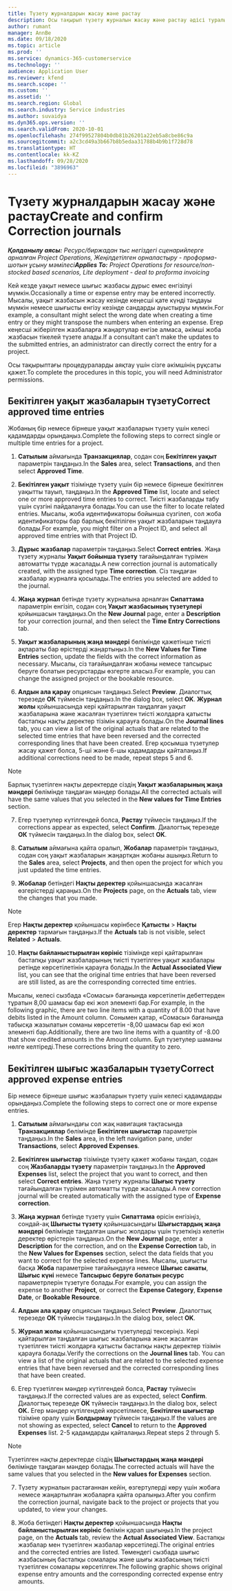 ```yaml
---
title: Түзету журналдарын жасау және растау
description: Осы тақырып түзету журналын жасау және растау әдісі туралы ақпаратты ұсынады.
author: rumant
manager: AnnBe
ms.date: 09/18/2020
ms.topic: article
ms.prod: ''
ms.service: dynamics-365-customerservice
ms.technology: ''
audience: Application User
ms.reviewer: kfend
ms.search.scope: ''
ms.custom: ''
ms.assetid: ''
ms.search.region: Global
ms.search.industry: Service industries
ms.author: suvaidya
ms.dyn365.ops.version: ''
ms.search.validFrom: 2020-10-01
ms.openlocfilehash: 274f99527804b0db81b26201a22eb5a8cbe86c9a
ms.sourcegitcommit: a2c3cd49a3b667b8b5edaa31788b4b9b1f728d78
ms.translationtype: HT
ms.contentlocale: kk-KZ
ms.lasthandoff: 09/28/2020
ms.locfileid: "3896963"
---
```

# <a name="create-and-confirm-correction-journals"></a><span data-ttu-id="ad651-103">Түзету журналдарын жасау және растау</span><span class="sxs-lookup"><span data-stu-id="ad651-103">Create and confirm Correction journals</span></span>

<span data-ttu-id="ad651-104">_**Қолданылу аясы:** Ресурс/биржадан тыс негіздегі сценарийлерге арналған Project Operations, Жеңілдетілген орналастыру - проформа-шотын ұсыну мәмілесі_</span><span class="sxs-lookup"><span data-stu-id="ad651-104">_**Applies To:** Project Operations for resource/non-stocked based scenarios, Lite deployment - deal to proforma invoicing_</span></span>

<span data-ttu-id="ad651-105">Кей кезде уақыт немесе шығыс жазбасы дұрыс емес енгізілуі мүмкін.</span><span class="sxs-lookup"><span data-stu-id="ad651-105">Occasionally a time or expense entry may be entered incorrectly.</span></span> <span data-ttu-id="ad651-106">Мысалы, уақыт жазбасын жасау кезінде кеңесші қате күнді таңдауы мүмкін немесе шығысты енгізу кезінде сандарды ауыстыруы мүмкін.</span><span class="sxs-lookup"><span data-stu-id="ad651-106">For example, a consultant might select the wrong date when creating a time entry or they might transpose the numbers when entering an expense.</span></span> <span data-ttu-id="ad651-107">Егер кеңесші жіберілген жазбаларға жаңартулар енгізе алмаса, әкімші жоба жазбасын тікелей түзете алады.</span><span class="sxs-lookup"><span data-stu-id="ad651-107">If a consultant can’t make the updates to the submitted entries, an administrator can directly correct the entry for a project.</span></span>

<span data-ttu-id="ad651-108">Осы тақырыптағы процедураларды аяқтау үшін сізге әкімшінің рұқсаты қажет.</span><span class="sxs-lookup"><span data-stu-id="ad651-108">To complete the procedures in this topic, you will need Administrator permissions.</span></span>

## <a name="correct-approved-time-entries"></a><span data-ttu-id="ad651-109">Бекітілген уақыт жазбаларын түзету</span><span class="sxs-lookup"><span data-stu-id="ad651-109">Correct approved time entries</span></span>     

<span data-ttu-id="ad651-110">Жобаның бір немесе бірнеше уақыт жазбаларын түзету үшін келесі қадамдарды орындаңыз.</span><span class="sxs-lookup"><span data-stu-id="ad651-110">Complete the following steps to correct single or multiple time entries for a project.</span></span>

1. <span data-ttu-id="ad651-111">**Сатылым** аймағында **Транзакциялар**, содан соң **Бекітілген уақыт** параметрін таңдаңыз.</span><span class="sxs-lookup"><span data-stu-id="ad651-111">In the **Sales** area, select **Transactions**, and then select **Approved Time**.</span></span> 

2. <span data-ttu-id="ad651-112">**Бекітілген уақыт** тізімінде түзету үшін бір немесе бірнеше бекітілген уақытты тауып, таңдаңыз.</span><span class="sxs-lookup"><span data-stu-id="ad651-112">In the **Approved Time** list, locate and select one or more approved time entries to correct.</span></span> <span data-ttu-id="ad651-113">Тиісті жазбаларды табу үшін сүзгіні пайдалануға болады.</span><span class="sxs-lookup"><span data-stu-id="ad651-113">You can use the filter to locate related entries.</span></span> <span data-ttu-id="ad651-114">Мысалы, жоба идентификаторы бойынша сүзгілеп, сол жоба идентификаторы бар барлық бекітіліген уақыт жазбаларын таңдауға болады.</span><span class="sxs-lookup"><span data-stu-id="ad651-114">For example, you might filter on a Project ID, and select all approved time entries with that Project ID.</span></span>

3. <span data-ttu-id="ad651-115">**Дұрыс жазбалар** параметрін таңдаңыз.</span><span class="sxs-lookup"><span data-stu-id="ad651-115">Select **Correct entries**.</span></span> <span data-ttu-id="ad651-116">Жаңа түзету журналы **Уақыт бойынша түзету** тағайындалған түрімен автоматты түрде жасалады.</span><span class="sxs-lookup"><span data-stu-id="ad651-116">A new correction journal is automatically created, with the assigned type **Time correction**.</span></span> <span data-ttu-id="ad651-117">Сіз таңдаған жазбалар журналға қосылады.</span><span class="sxs-lookup"><span data-stu-id="ad651-117">The entries you selected are added to the journal.</span></span> 

4. <span data-ttu-id="ad651-118">**Жаңа журнал** бетінде түзету журналына арналған **Сипаттама** параметрін енгізіп, содан соң **Уақыт жазбасының түзетулері** қойыншасын таңдаңыз.</span><span class="sxs-lookup"><span data-stu-id="ad651-118">On the **New Journal** page, enter a **Description** for your correction journal, and then select the **Time Entry Corrections** tab.</span></span>  

5. <span data-ttu-id="ad651-119">**Уақыт жазбаларының жаңа мәндері** бөлімінде қажетінше тиісті ақпараты бар өрістерді жаңартыңыз.</span><span class="sxs-lookup"><span data-stu-id="ad651-119">In the **New Values for Time Entries** section, update the fields with the correct information as necessary.</span></span> <span data-ttu-id="ad651-120">Мысалы, сіз тағайындалған жобаны немесе тапсырыс беруге болатын ресурстарды өзгерте аласыз.</span><span class="sxs-lookup"><span data-stu-id="ad651-120">For example, you can change the assigned project or the bookable resource.</span></span>

6. <span data-ttu-id="ad651-121">**Алдын ала қарау** опциясын таңдаңыз.</span><span class="sxs-lookup"><span data-stu-id="ad651-121">Select **Preview**.</span></span> <span data-ttu-id="ad651-122">Диалогтық терезеде **ОК** түймесін таңдаңыз.</span><span class="sxs-lookup"><span data-stu-id="ad651-122">In the dialog box, select **OK**.</span></span> <span data-ttu-id="ad651-123">**Журнал жолы** қойыншасында кері қайтарылған таңдалған уақыт жазбаларына және жасалған түзетілген тиісті жолдарға қатысты бастапқы нақты деректер тізімін қарауға болады.</span><span class="sxs-lookup"><span data-stu-id="ad651-123">On the **Journal lines** tab, you can view a list of the original actuals that are related to the selected time entries that have been reversed and the corrected corresponding lines that have been created.</span></span> <span data-ttu-id="ad651-124">Егер қосымша түзетулер жасау қажет болса, 5-ші және 6-шы қадамдарды қайталаңыз.</span><span class="sxs-lookup"><span data-stu-id="ad651-124">If additional corrections need to be made, repeat steps 5 and 6.</span></span> 

> [!NOTE]
> <span data-ttu-id="ad651-125">Барлық түзетілген нақты деректерде сіздің **Уақыт жазбаларының жаңа мәндері** бөлімінде таңдаған мәндер болады.</span><span class="sxs-lookup"><span data-stu-id="ad651-125">All the corrected actuals will have the same values that you selected in the **New values for Time Entries** section.</span></span>

7. <span data-ttu-id="ad651-126">Егер түзетулер күтілгендей болса, **Растау** түймесін таңдаңыз.</span><span class="sxs-lookup"><span data-stu-id="ad651-126">If the corrections appear as expected, select **Confirm**.</span></span> <span data-ttu-id="ad651-127">Диалогтық терезеде **ОК** түймесін таңдаңыз.</span><span class="sxs-lookup"><span data-stu-id="ad651-127">In the dialog box, select **OK**.</span></span>

8. <span data-ttu-id="ad651-128">**Сатылым** аймағына қайта оралып, **Жобалар** параметрін таңдаңыз, содан соң уақыт жазбаларын жаңартқан жобаны ашыңыз.</span><span class="sxs-lookup"><span data-stu-id="ad651-128">Return to the **Sales** area, select **Projects**, and then open the project for which you just updated the time entries.</span></span> 

9. <span data-ttu-id="ad651-129">**Жобалар** бетіндегі **Нақты деректер** қойыншасында жасалған өзгерістерді қараңыз.</span><span class="sxs-lookup"><span data-stu-id="ad651-129">On the **Projects** page, on the **Actuals** tab, view the changes that you made.</span></span> 

> [!NOTE]
> <span data-ttu-id="ad651-130">Егер **Нақты деректер** қойыншасы көрінбесе **Қатысты** > **Нақты деректер** тармағын таңдаңыз.</span><span class="sxs-lookup"><span data-stu-id="ad651-130">If the **Actuals** tab is not visible, select **Related** > **Actuals**.</span></span>  

10. <span data-ttu-id="ad651-131">**Нақты байланыстырылған көрініс** тізімінде кері қайтарылған бастапқы уақыт жазбаларының тиісті түзетілген уақыт жазбалары ретінде көрсетілетінін қарауға болады.</span><span class="sxs-lookup"><span data-stu-id="ad651-131">In the **Actual Associated View** list, you can see that the original time entries that have been reversed are still listed, as are the corresponding corrected time entries.</span></span> 

<span data-ttu-id="ad651-132">Мысалы, келесі сызбада «Сомасы» бағанында көрсетілетін дебеттерден тұратын 8,00 шамасы бар екі жол элементі бар.</span><span class="sxs-lookup"><span data-stu-id="ad651-132">For example, in the following graphic, there are two line items with a quantity of 8.00 that have debits listed in the Amount column.</span></span> <span data-ttu-id="ad651-133">Сонымен қатар, «Сомасы» бағанында табысқа жазылатын соманы көрсететін -8,00 шамасы бар екі жол элементі бар.</span><span class="sxs-lookup"><span data-stu-id="ad651-133">Additionally, there are two line items with a quantity of -8.00 that show credited amounts in the Amount column.</span></span> <span data-ttu-id="ad651-134">Бұл түзетулер шаманы нөлге келтіреді.</span><span class="sxs-lookup"><span data-stu-id="ad651-134">These corrections bring the quantity to zero.</span></span>

 
## <a name="correct-approved-expense-entries"></a><span data-ttu-id="ad651-135">Бекітілген шығыс жазбаларын түзету</span><span class="sxs-lookup"><span data-stu-id="ad651-135">Correct approved expense entries</span></span>

<span data-ttu-id="ad651-136">Бір немесе бірнеше шығыс жазбаларын түзету үшін келесі қадамдарды орындаңыз.</span><span class="sxs-lookup"><span data-stu-id="ad651-136">Complete the following steps to correct one or more expense entries.</span></span> 

1. <span data-ttu-id="ad651-137">**Сатылым** аймағындағы сол жақ навигация тақтасында **Транзакциялар** бөлімінде **Бекітілген шығыстар** параметрін таңдаңыз.</span><span class="sxs-lookup"><span data-stu-id="ad651-137">In the **Sales** area, in the left navigation pane, under **Transactions**, select **Approved Expenses**.</span></span>

2. <span data-ttu-id="ad651-138">**Бекітілген шығыстар** тізімінде түзету қажет жобаны таңдап, содан соң **Жазбаларды түзету** параметрін таңдаңыз.</span><span class="sxs-lookup"><span data-stu-id="ad651-138">In the **Approved Expenses** list, select the project that you want to correct, and then select **Correct entries**.</span></span> <span data-ttu-id="ad651-139">Жаңа түзету журналы **Шығыс түзету** тағайындалған түрімен автоматты түрде жасалады.</span><span class="sxs-lookup"><span data-stu-id="ad651-139">A new correction journal will be created automatically with the assigned type of **Expense correction**.</span></span> 

3. <span data-ttu-id="ad651-140">**Жаңа журнал** бетінде түзету үшін **Сипаттама** өрісін енгізіңіз, сондай-ақ **Шығысты түзету** қойыншасындағы **Шығыстардың жаңа мәндері** бөлімінде таңдалған шығыс жолдары үшін түзеткіңіз келетін деректер өрістерін таңдаңыз.</span><span class="sxs-lookup"><span data-stu-id="ad651-140">On the **New Journal** page, enter a **Description** for the correction, and on the **Expense Correction** tab, in the **New Values for Expenses** section, select the data fields that you want to correct for the selected expense lines.</span></span> <span data-ttu-id="ad651-141">Мысалы, шығысты басқа **Жоба** параметріне тағайындауға немесе **Шығыс санаты**, **Шығыс күні** немесе **Тапсырыс беруге болатын ресурс** параметрлерін түзетуге болады.</span><span class="sxs-lookup"><span data-stu-id="ad651-141">For example, you can assign the expense to another **Project**, or correct the **Expense Category**, **Expense Date**, or **Bookable Resource**.</span></span>

4. <span data-ttu-id="ad651-142">**Алдын ала қарау** опциясын таңдаңыз.</span><span class="sxs-lookup"><span data-stu-id="ad651-142">Select **Preview**.</span></span> <span data-ttu-id="ad651-143">Диалогтық терезеде **ОК** түймесін таңдаңыз.</span><span class="sxs-lookup"><span data-stu-id="ad651-143">In the dialog box, select **OK**.</span></span> 

5. <span data-ttu-id="ad651-144">**Журнал жолы** қойыншасындағы түзетулерді тексеріңіз. Кері қайтарылған таңдалған шығыс жазбаларына және жасалған түзетілген тиісті жолдарға қатысты бастапқы нақты деректер тізімін қарауға болады.</span><span class="sxs-lookup"><span data-stu-id="ad651-144">Verify the corrections on the **Journal lines** tab. You can view a list of the original actuals that are related to the selected expense entries that have been reversed and the corrected corresponding lines that have been created.</span></span>

6. <span data-ttu-id="ad651-145">Егер түзетілген мәндер күтілгендей болса, **Растау** түймесін таңдаңыз.</span><span class="sxs-lookup"><span data-stu-id="ad651-145">If the corrected values are as expected, select **Confirm**.</span></span> <span data-ttu-id="ad651-146">Диалогтық терезеде **ОК** түймесін таңдаңыз.</span><span class="sxs-lookup"><span data-stu-id="ad651-146">In the dialog box, select **OK.**</span></span> <span data-ttu-id="ad651-147">Егер мәндер күтілгендей көрсетілмесе, **Бекітілген шығыстар** тізіміне оралу үшін **Болдырмау** түймесін таңдаңыз.</span><span class="sxs-lookup"><span data-stu-id="ad651-147">If the values are not showing as expected, select **Cancel** to return to the **Approved Expenses** list.</span></span> <span data-ttu-id="ad651-148">2-5 қадамдарды қайталаңыз.</span><span class="sxs-lookup"><span data-stu-id="ad651-148">Repeat steps 2 through 5.</span></span> 

> [!NOTE]
> <span data-ttu-id="ad651-149">Түзетілген нақты деректерде сіздің **Шығыстардың жаңа мәндері** бөлімінде таңдаған мәндер болады.</span><span class="sxs-lookup"><span data-stu-id="ad651-149">The corrected actuals will have the same values that you selected in the **New values for Expenses** section.</span></span>

7. <span data-ttu-id="ad651-150">Түзету журналын растағаннан кейін, өзгертулерді көру үшін жобаға немесе жаңартылған жобаларға қайта оралыңыз.</span><span class="sxs-lookup"><span data-stu-id="ad651-150">After you confirm the correction journal, navigate back to the project or projects that you updated, to view your changes.</span></span>  

8. <span data-ttu-id="ad651-151">Жоба бетіндегі **Нақты деректер** қойыншасында **Нақты байланыстырылған көрініс** бөлімін қарап шығыңыз.</span><span class="sxs-lookup"><span data-stu-id="ad651-151">In the project page, on the **Actuals** tab, review the **Actual Associated View**.</span></span> <span data-ttu-id="ad651-152">Бастапқы жазбалар мен түзетілген жазбалар көрсетіледі.</span><span class="sxs-lookup"><span data-stu-id="ad651-152">The original entries and the corrected entries are listed.</span></span> <span data-ttu-id="ad651-153">Төмендегі сызбада шығыс жазбасының бастапқы сомалары және шығы жазбасының тиісті түзетілген сомалары көрсетілген.</span><span class="sxs-lookup"><span data-stu-id="ad651-153">The following graphic shows original expense entry amounts and the corresponding corrected expense entry amounts.</span></span> 


